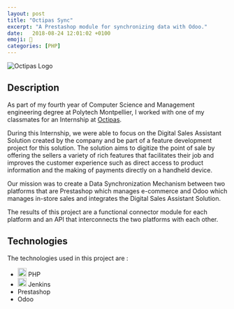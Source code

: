 ```yaml
---
layout: post
title: "Octipas Sync"
excerpt: "A Prestashop module for synchronizing data with Odoo."
date:   2018-08-24 12:01:02 +0100
emoji: 🔄
categories: [PHP]
---
```

![Octipas Logo](http://www.octipas.com/images/logo-octipas/logo-octipas.png "Logo")

## Description

As part of my fourth year of Computer Science and Management engineering degree at Polytech Montpellier, I worked with one of my classmates for an Internship at [Octipas][octipas-site].

During this Internship, we were able to focus on the Digital Sales Assistant Solution created by the company and be part of a feature development project for this solution. The solution aims to digitize the point of sale by offering the sellers a variety of rich features that facilitates their job and improves the customer experience such as direct access to product information and the making of payments directly on a handheld device.

Our mission was to create a Data Synchronization Mechanism between two platforms that are Prestashop which manages e-commerce and Odoo which manages in-store sales and integrates the Digital Sales Assistant Solution.

The results of this project are a functional connector module for each platform and an API that interconnects the two platforms with each other.

## Technologies

The technologies used in this project are :

- <img src="https://simpleicons.org/icons/php.svg" alt="php" style="width:20px;"/> PHP
- <img src="https://simpleicons.org/icons/jenkins.svg" alt="odoo" style="width:20px;"/> Jenkins
- Prestashop
- Odoo

[octipas-site]: http://www.octipas.com/
